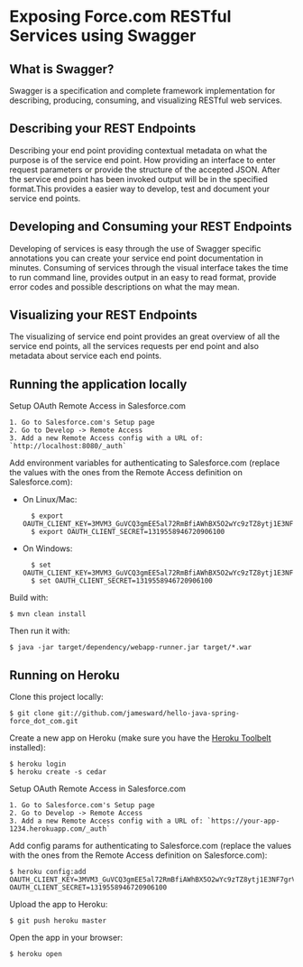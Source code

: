 # Exposing Force.com RESTful Services using Swagger

## What is Swagger?
Swagger is a specification and complete framework implementation for describing, producing, consuming, and visualizing RESTful web services.

## Describing your REST Endpoints
Describing your end point providing contextual metadata on what the purpose is of the service end point. How providing an interface to enter request parameters or provide the structure of the accepted JSON. After the service end point has been invoked output will be in the specified format.This provides a easier way to develop, test and document your service end points.

## Developing and Consuming your REST Endpoints
Developing of services is easy through the use of Swagger specific annotations you can create your service end point documentation in minutes. Consuming of services through the visual interface takes the time to run command line, provides output in an easy to read format, provide error codes and possible descriptions on what the may mean.

## Visualizing your REST Endpoints
The visualizing of service end point provides an great overview of all the service end points, all the services requests per end point and also metadata about service each end points.

## Running the application locally

Setup OAuth Remote Access in Salesforce.com

    1. Go to Salesforce.com's Setup page
    2. Go to Develop -> Remote Access
    3. Add a new Remote Access config with a URL of: `http://localhost:8080/_auth`

Add environment variables for authenticating to Salesforce.com (replace the values with the ones from the Remote Access definition on Salesforce.com):

- On Linux/Mac:

        $ export OAUTH_CLIENT_KEY=3MVM3_GuVCQ3gmEE5al72RmBfiAWhBX5O2wYc9zTZ8ytj1E3NF7grV_G99OxTyEcY71Tc46TOvzK_rzoyYYPk
        $ export OAUTH_CLIENT_SECRET=1319558946720906100

- On Windows:

        $ set OAUTH_CLIENT_KEY=3MVM3_GuVCQ3gmEE5al72RmBfiAWhBX5O2wYc9zTZ8ytj1E3NF7grV_G99OxTyEcY71Tc46TOvzK_rzoyYYPk
        $ set OAUTH_CLIENT_SECRET=1319558946720906100

Build with:

    $ mvn clean install

Then run it with:

    $ java -jar target/dependency/webapp-runner.jar target/*.war


## Running on Heroku

Clone this project locally:

    $ git clone git://github.com/jamesward/hello-java-spring-force_dot_com.git

Create a new app on Heroku (make sure you have the [Heroku Toolbelt](http://toolbelt.heroku.com) installed):

    $ heroku login
    $ heroku create -s cedar

Setup OAuth Remote Access in Salesforce.com

    1. Go to Salesforce.com's Setup page
    2. Go to Develop -> Remote Access
    3. Add a new Remote Access config with a URL of: `https://your-app-1234.herokuapp.com/_auth`

Add config params for authenticating to Salesforce.com (replace the values with the ones from the Remote Access definition on Salesforce.com):

    $ heroku config:add OAUTH_CLIENT_KEY=3MVM3_GuVCQ3gmEE5al72RmBfiAWhBX5O2wYc9zTZ8ytj1E3NF7grV_G99OxTyEcY71Tc46TOvzK_rzoyYYPk OAUTH_CLIENT_SECRET=1319558946720906100

Upload the app to Heroku:

    $ git push heroku master

Open the app in your browser:

    $ heroku open

